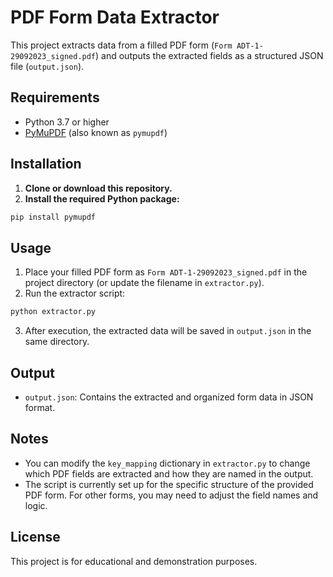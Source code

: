 # PDF Form Data Extractor

This project extracts data from a filled PDF form (`Form ADT-1-29092023_signed.pdf`) and outputs the extracted fields as a structured JSON file (`output.json`).

## Requirements

- Python 3.7 or higher
- [PyMuPDF](https://pymupdf.readthedocs.io/en/latest/) (also known as `pymupdf`)

## Installation

1. **Clone or download this repository.**
2. **Install the required Python package:**

```bash
pip install pymupdf
```

## Usage

1. Place your filled PDF form as `Form ADT-1-29092023_signed.pdf` in the project directory (or update the filename in `extractor.py`).
2. Run the extractor script:

```bash
python extractor.py
```

3. After execution, the extracted data will be saved in `output.json` in the same directory.

## Output

- `output.json`: Contains the extracted and organized form data in JSON format.

## Notes

- You can modify the `key_mapping` dictionary in `extractor.py` to change which PDF fields are extracted and how they are named in the output.
- The script is currently set up for the specific structure of the provided PDF form. For other forms, you may need to adjust the field names and logic.

## License

This project is for educational and demonstration purposes.
